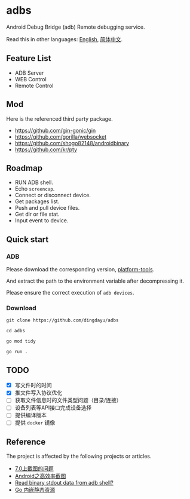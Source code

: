# adbs

Android Debug Bridge (adb) Remote debugging service.

Read this in other languages: [English](README.md), [简体中文](README.zh-CN.md).

## Feature List 

* ADB Server
* WEB Control
* Remote Control

## Mod

Here is the referenced third party package.

- https://github.com/gin-gonic/gin
- https://github.com/gorilla/websocket
- https://github.com/shogo82148/androidbinary
- https://github.com/kr/pty

## Roadmap

* RUN ADB shell.
* Echo `screencap`.
* Connect or disconnect device.
* Get packages list.
* Push and pull device files.
* Get dir or file stat.
* Input event to device.

## Quick start

### ADB

Please download the corresponding version, [platform-tools](https://developer.android.com/studio/releases/platform-tools).

And extract the path to the environment variable after decompressing it.

Please ensure the correct execution of `adb devices`.

### Download

```shell
git clone https://github.com/dingdayu/adbs

cd adbs

go mod tidy

go run .
```

## TODO

- [X] 写文件时的时间
- [X] 推文件写入协议优化
- [ ] 获取文件信息时的文件类型问题（目录/连接）
- [ ] 设备列表等API接口完成设备选择
- [ ] 提供编译版本
- [ ] 提供 `docker` 镜像

## Reference

The project is affected by the following projects or articles.

- [7.0上截图的问题](https://github.com/mzlogin/awesome-adb/issues/33)
- [Android之高效率截图](https://juejin.im/post/5bab409ef265da0afc2c032e)
- [Read binary stdout data from adb shell?](https://stackoverflow.com/questions/13578416/read-binary-stdout-data-from-adb-shell)
- [Go 内嵌静态资源](http://fuxiaohei.me/2016/10/1/go-binary-embed-asset.html)